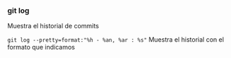 ### git log
Muestra el historial de commits

`git log --pretty=format:"%h - %an, %ar : %s"`
Muestra el historial con el formato que indicamos
